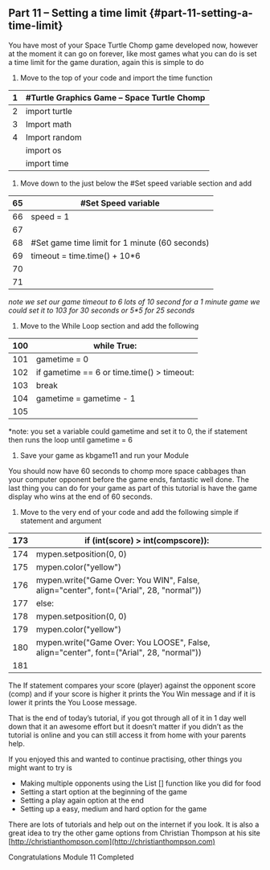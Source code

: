 ## Part 11 – Setting a time limit {#part-11-setting-a-time-limit}

You have most of your Space Turtle Chomp game developed now, however at the moment it can go on forever, like most games what you can do is set a time limit for the game duration, again this is simple to do

1.  Move to the top of your code and import the time function

| 1 | #Turtle Graphics Game – Space Turtle Chomp |
| --- | --- |
| 2 | import turtle |
| 3 | Import math |
| 4 | Import random |
|  | import os |
|  | import time |

1.  Move down to the just below the #Set speed variable section and add

| 65 | #Set Speed variable |
| --- | --- |
| 66 | speed = 1 |
| 67 |  |
| 68 | #Set game time limit for 1 minute (60 seconds) |
| 69 | timeout = time.time() + 10*6 |
| 70 |  |
| 71 |  |

_*note we set our game timeout to 6 lots of 10 second for a 1 minute game we could set it to 10*3 for 30 seconds or 5*5 for 25 seconds_

1.  Move to the While Loop section and add the following

| 100 | while True: |
| --- | --- |
| 101 | gametime = 0 |
| 102 | if gametime == 6 or time.time() &gt; timeout: |
| 103 | break |
| 104 | gametime = gametime - 1 |
| 105 |  |

*note: you set a variable could gametime and set it to 0, the if statement then runs the loop until gametime = 6

1.  Save your game as kbgame11 and run your Module

You should now have 60 seconds to chomp more space cabbages than your computer opponent before the game ends, fantastic well done. The last thing you can do for your game as part of this tutorial is have the game display who wins at the end of 60 seconds.

1.  Move to the very end of your code and add the following simple if statement and argument

| 173 | if (int(score) &gt; int(compscore)): |
| --- | --- |
| 174 | mypen.setposition(0, 0) |
| 175 | mypen.color(&quot;yellow&quot;) |
| 176 | mypen.write(&quot;Game Over: You WIN&quot;, False, align=&quot;center&quot;, font=(&quot;Arial&quot;, 28, &quot;normal&quot;)) |
| 177 | else: |
| 178 | mypen.setposition(0, 0) |
| 179 | mypen.color(&quot;yellow&quot;) |
| 180 | mypen.write(&quot;Game Over: You LOOSE&quot;, False, align=&quot;center&quot;, font=(&quot;Arial&quot;, 28, &quot;normal&quot;)) |
| 181 |  |

The If statement compares your score (player) against the opponent score (comp) and if your score is higher it prints the You Win message and if it is lower it prints the You Loose message.

That is the end of today’s tutorial, if you got through all of it in 1 day well down that it an awesome effort but it doesn’t matter if you didn’t as the tutorial is online and you can still access it from home with your parents help.

If you enjoyed this and wanted to continue practising, other things you might want to try is

*   Making multiple opponents using the List [] function like you did for food
*   Setting a start option at the beginning of the game
*   Setting a play again option at the end
*   Setting up a easy, medium and hard option for the game

There are lots of tutorials and help out on the internet if you look. It is also a great idea to try the other game options from Christian Thompson at his site [http://christianthompson.com](http://christianthompson.com)

Congratulations Module 11 Completed